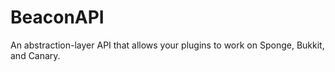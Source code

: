 # BeaconAPI
An abstraction-layer API that allows your plugins to work on Sponge, Bukkit, and Canary.
